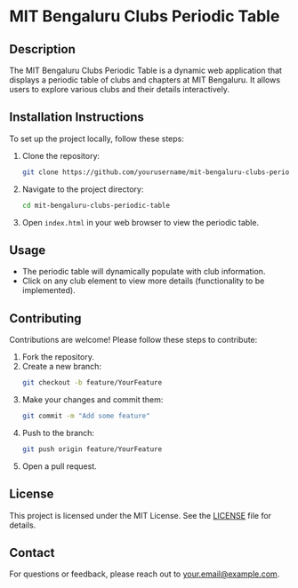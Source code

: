 # MIT Bengaluru Clubs Periodic Table

## Description
The MIT Bengaluru Clubs Periodic Table is a dynamic web application that displays a periodic table of clubs and chapters at MIT Bengaluru. It allows users to explore various clubs and their details interactively.

## Installation Instructions
To set up the project locally, follow these steps:

1. Clone the repository:
   ```bash
   git clone https://github.com/yourusername/mit-bengaluru-clubs-periodic-table.git
   ```
2. Navigate to the project directory:
   ```bash
   cd mit-bengaluru-clubs-periodic-table
   ```
3. Open `index.html` in your web browser to view the periodic table.

## Usage
- The periodic table will dynamically populate with club information.
- Click on any club element to view more details (functionality to be implemented).

## Contributing
Contributions are welcome! Please follow these steps to contribute:

1. Fork the repository.
2. Create a new branch:
   ```bash
   git checkout -b feature/YourFeature
   ```
3. Make your changes and commit them:
   ```bash
   git commit -m "Add some feature"
   ```
4. Push to the branch:
   ```bash
   git push origin feature/YourFeature
   ```
5. Open a pull request.

## License
This project is licensed under the MIT License. See the [LICENSE](LICENSE) file for details.

## Contact
For questions or feedback, please reach out to [your.email@example.com](mailto:your.email@example.com).
